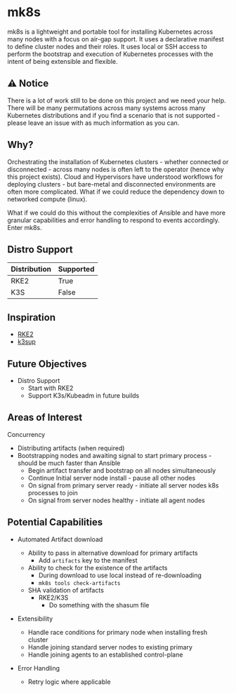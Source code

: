# mk8s
mk8s is a lightweight and portable tool for installing Kubernetes across many nodes with a focus on air-gap support. It uses a declarative manifest to define cluster nodes and their roles. It uses local or SSH access to perform the bootstrap and execution of Kubernetes processes with the intent of being extensible and flexible. 

## ⚠️ Notice

There is a lot of work still to be done on this project and we need your help. There will be many permutations across many systems across many Kubernetes distributions and if you find a scenario that is not supported - please leave an issue with as much information as you can.

## Why?
Orchestrating the installation of Kubernetes clusters - whether connected or disconnected - across many nodes is often left to the operator (hence why this project exists). Cloud and Hypervisors have understood workflows for deploying clusters - but bare-metal and disconnected environments are often more complicated. What if we could reduce the dependency down to networked compute (linux). 

What if we could do this without the complexities of Ansible and have more granular capabilities and error handling to respond to events accordingly. Enter mk8s. 

## Distro Support
| Distribution | Supported |
|--------------|-----------|
| RKE2 | True |
| K3S | False |

## Inspiration
- [RKE2](https://github.com/rancher/rke2)
- [k3sup](https://github.com/alexellis/k3sup)

## Future Objectives
- Distro Support
  - Start with RKE2
  - Support K3s/Kubeadm in future builds

## Areas of Interest

Concurrency
- Distributing artifacts (when required)
- Bootstrapping nodes and awaiting signal to start primary process - should be much faster than Ansible
  - Begin artifact transfer and bootstrap on all nodes simultaneously
  - Continue Initial server node install - pause all other nodes
  - On signal from primary server ready - initiate all server nodes k8s processes to join
  - On signal from server nodes healthy - initiate all agent nodes 


## Potential Capabilities
- Automated Artifact download
  - Ability to pass in alternative download for primary artifacts
    - Add `artifacts` key to the manifest
  - Ability to check for the existence of the artifacts
    - During download to use local instead of re-downloading
    - `mk8s tools check-artifacts`
  - SHA validation of artifacts
    - RKE2/K3S
      - Do something with the shasum file
- Extensibility
  - Handle race conditions for primary node when installing fresh cluster
  - Handle joining standard server nodes to existing primary
  - Handle joining agents to an established control-plane

- Error Handling
  - Retry logic where applicable
